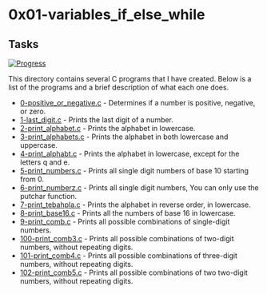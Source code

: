 # 0x01-variables_if_else_while

## Tasks

[![Progress](https://img.shields.io/badge/Progress-13%2F13-blue.svg)](https://shields.io/)

This directory contains several C programs that I have created. Below is a list of the programs and a brief description of what each one does.

- [0-positive_or_negative.c](0-positive_or_negative.c) - Determines if a number is positive, negative, or zero.
- [1-last_digit.c](1-last_digit.c) - Prints the last digit of a number.
- [2-print_alphabet.c](2-print_alphabet.c) - Prints the alphabet in lowercase.
- [3-print_alphabets.c](3-print_alphabets.c) - Prints the alphabet in both lowercase and uppercase.
- [4-print_alphabt.c](4-print_alphabt.c) - Prints the alphabet in lowercase, except for the letters q and e.
- [5-print_numbers.c](5-print_numbers.c) - Prints all single digit numbers of base 10 starting from 0.
- [6-print_numberz.c](6-print_numberz.c) - Prints all single digit numbers, You can only use the putchar function.
- [7-print_tebahpla.c](7-print_tebahpla.c) - Prints the alphabet in reverse order, in lowercase.
- [8-print_base16.c](8-print_base16.c) - Prints all the numbers of base 16 in lowercase.
- [9-print_comb.c](9-print_comb.c) - Prints all possible combinations of single-digit numbers.
- [100-print_comb3.c](100-print_comb3.c) - Prints all possible combinations of two-digit numbers, without repeating digits.
- [101-print_comb4.c](101-print_comb4.c) - Prints all possible combinations of three-digit numbers, without repeating digits.
- [102-print_comb5.c](102-print_comb5.c) - Prints all possible combinations of two two-digit numbers, without repeating digits.
